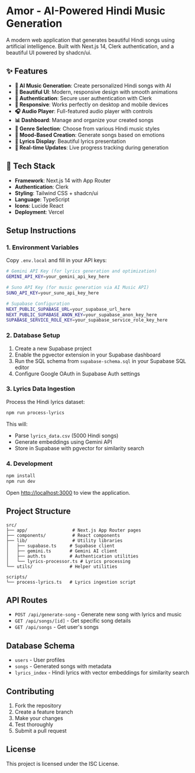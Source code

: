# Amor - AI-Powered Hindi Music Generation

A modern web application that generates beautiful Hindi songs using artificial intelligence. Built with Next.js 14, Clerk authentication, and a beautiful UI powered by shadcn/ui.

## ✨ Features

- **🎵 AI Music Generation**: Create personalized Hindi songs with AI
- **🎨 Beautiful UI**: Modern, responsive design with smooth animations
- **🔐 Authentication**: Secure user authentication with Clerk
- **📱 Responsive**: Works perfectly on desktop and mobile devices
- **🎧 Audio Player**: Full-featured audio player with controls
- **📊 Dashboard**: Manage and organize your created songs
- **🎯 Genre Selection**: Choose from various Hindi music styles
- **💫 Mood-Based Creation**: Generate songs based on emotions
- **📝 Lyrics Display**: Beautiful lyrics presentation
- **🔄 Real-time Updates**: Live progress tracking during generation

## 🚀 Tech Stack

- **Framework**: Next.js 14 with App Router
- **Authentication**: Clerk
- **Styling**: Tailwind CSS + shadcn/ui
- **Language**: TypeScript
- **Icons**: Lucide React
- **Deployment**: Vercel

## Setup Instructions

### 1. Environment Variables

Copy `.env.local` and fill in your API keys:

```bash
# Gemini API Key (for lyrics generation and optimization)
GEMINI_API_KEY=your_gemini_api_key_here

# Suno API Key (for music generation via AI Music API)
SUNO_API_KEY=your_suno_api_key_here

# Supabase Configuration
NEXT_PUBLIC_SUPABASE_URL=your_supabase_url_here
NEXT_PUBLIC_SUPABASE_ANON_KEY=your_supabase_anon_key_here
SUPABASE_SERVICE_ROLE_KEY=your_supabase_service_role_key_here
```

### 2. Database Setup

1. Create a new Supabase project
2. Enable the pgvector extension in your Supabase dashboard
3. Run the SQL schema from `supabase-schema.sql` in your Supabase SQL editor
4. Configure Google OAuth in Supabase Auth settings

### 3. Lyrics Data Ingestion

Process the Hindi lyrics dataset:

```bash
npm run process-lyrics
```

This will:

- Parse `lyrics_data.csv` (5000 Hindi songs)
- Generate embeddings using Gemini API
- Store in Supabase with pgvector for similarity search

### 4. Development

```bash
npm install
npm run dev
```

Open [http://localhost:3000](http://localhost:3000) to view the application.

## Project Structure

```
src/
├── app/                 # Next.js App Router pages
├── components/          # React components
├── lib/                 # Utility libraries
│   ├── supabase.ts     # Supabase client
│   ├── gemini.ts       # Gemini AI client
│   ├── auth.ts         # Authentication utilities
│   └── lyrics-processor.ts # Lyrics processing
└── utils/              # Helper utilities

scripts/
└── process-lyrics.ts   # Lyrics ingestion script
```

## API Routes

- `POST /api/generate-song` - Generate new song with lyrics and music
- `GET /api/songs/[id]` - Get specific song details
- `GET /api/songs` - Get user's songs

## Database Schema

- `users` - User profiles
- `songs` - Generated songs with metadata
- `lyrics_index` - Hindi lyrics with vector embeddings for similarity search

## Contributing

1. Fork the repository
2. Create a feature branch
3. Make your changes
4. Test thoroughly
5. Submit a pull request

## License

This project is licensed under the ISC License.
